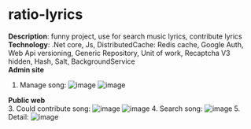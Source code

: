 # ratio-lyrics
<b>Description</b>: funny project, use for search music lyrics, contribute lyrics <br/>
<b>Technology</b>: .Net core, Js, DistributedCache: Redis cache, Google Auth, Web Api versioning, Generic Repository, Unit of work, Recaptcha V3 hidden, Hash, Salt, BackgroundService <br/>
<b>Admin site</b>
1. Manage song:
![image](https://github.com/user-attachments/assets/3023c7f3-9e26-4c63-ac7e-831d9058af4b)
![image](https://github.com/user-attachments/assets/6a79a245-9830-47cc-905d-c00a721d1fb5)

<b>Public web </b>
</br>
3. Could contribute song:
![image](https://github.com/user-attachments/assets/0e5373e6-fe1d-48cc-baf3-6cfbbffbee59)
![image](https://github.com/user-attachments/assets/dccbb3cf-93e4-4961-870b-36d3cce0220d)
4. Search song:
![image](https://github.com/user-attachments/assets/4b02b7b7-3f87-4ed6-b163-146febabcf32)
5. Detail:
![image](https://github.com/user-attachments/assets/a3d520ea-5fc0-4ad2-b8e9-b7444714e4e8)
